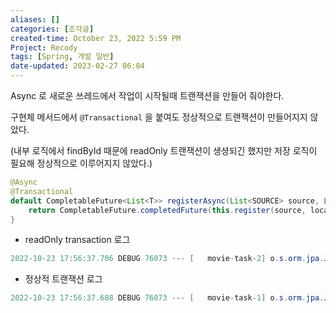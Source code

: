 ```yaml
---
aliases: []
categories: [조각글]
created-time: October 23, 2022 5:59 PM
Project: Recody
tags: [Spring, 개발 일반]
date-updated: 2023-02-27 06:04
---
```


Async 로 새로운 쓰레드에서 작업이 시작될때 트랜잭션을 만들어 줘야한다. 

구현체 메서드에서 `@Transactional` 을 붙여도 정상적으로 트랜잭션이 만들어지지 않았다.

(내부 로직에서 findById 때문에 readOnly 트랜잭션이 생셩되긴 했지만 저장 로직이 필요해 정상적으로 이루어지지 않았다.)

```java
@Async
@Transactional
default CompletableFuture<List<T>> registerAsync(List<SOURCE> source, Locale locale){
    return CompletableFuture.completedFuture(this.register(source, locale));
}
```

- readOnly transaction 로그

```java
2022-10-23 17:56:37.706 DEBUG 76073 --- [   movie-task-2] o.s.orm.jpa.JpaTransactionManager        : Creating new transaction with name [org.springframework.data.jpa.repository.support.SimpleJpaRepository.findById]: PROPAGATION_REQUIRED,ISOLATION_DEFAULT,readOnly
```

- 정상적 트랜잭션 로그

```java
2022-10-23 17:56:37.688 DEBUG 76073 --- [   movie-task-1] o.s.orm.jpa.JpaTransactionManager        : Creating new transaction with name [com.recody.recodybackend.movie.features.manager.DefaultCountryManager.registerAsync]: PROPAGATION_REQUIRED,ISOLATION_DEFAULT
```